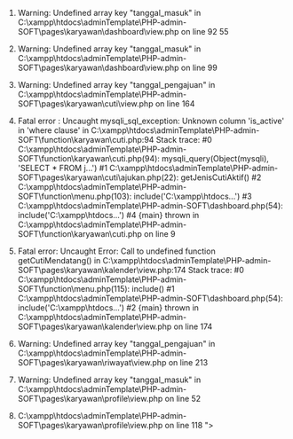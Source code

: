 1. Warning: Undefined array key "tanggal_masuk" in C:\xampp\htdocs\adminTemplate\PHP-admin-SOFT\pages\karyawan\dashboard\view.php on line 92
55

2. Warning: Undefined array key "tanggal_masuk" in C:\xampp\htdocs\adminTemplate\PHP-admin-SOFT\pages\karyawan\dashboard\view.php on line 99

3. Warning: Undefined array key "tanggal_pengajuan" in C:\xampp\htdocs\adminTemplate\PHP-admin-SOFT\pages\karyawan\cuti\view.php on line 164



4. Fatal error
: Uncaught mysqli_sql_exception: Unknown column 'is_active' in 'where clause' in C:\xampp\htdocs\adminTemplate\PHP-admin-SOFT\function\karyawan\cuti.php:94 Stack trace: #0 C:\xampp\htdocs\adminTemplate\PHP-admin-SOFT\function\karyawan\cuti.php(94): mysqli_query(Object(mysqli), 'SELECT * FROM j...') #1 C:\xampp\htdocs\adminTemplate\PHP-admin-SOFT\pages\karyawan\cuti\ajukan.php(22): getJenisCutiAktif() #2 C:\xampp\htdocs\adminTemplate\PHP-admin-SOFT\function\menu.php(103): include('C:\\xampp\\htdocs...') #3 C:\xampp\htdocs\adminTemplate\PHP-admin-SOFT\dashboard.php(54): include('C:\\xampp\\htdocs...') #4 {main} thrown in
C:\xampp\htdocs\adminTemplate\PHP-admin-SOFT\function\karyawan\cuti.php
on line
9




5.  Fatal error: Uncaught Error: Call to undefined function getCutiMendatang() in C:\xampp\htdocs\adminTemplate\PHP-admin-SOFT\pages\karyawan\kalender\view.php:174 Stack trace: #0 C:\xampp\htdocs\adminTemplate\PHP-admin-SOFT\function\menu.php(115): include() #1 C:\xampp\htdocs\adminTemplate\PHP-admin-SOFT\dashboard.php(54): include('C:\\xampp\\htdocs...') #2 {main} thrown in C:\xampp\htdocs\adminTemplate\PHP-admin-SOFT\pages\karyawan\kalender\view.php on line 174




6. Warning: Undefined array key "tanggal_pengajuan" in C:\xampp\htdocs\adminTemplate\PHP-admin-SOFT\pages\karyawan\riwayat\view.php on line 213

7. Warning: Undefined array key "tanggal_masuk" in C:\xampp\htdocs\adminTemplate\PHP-admin-SOFT\pages\karyawan\profile\view.php on line 52

8. C:\xampp\htdocs\adminTemplate\PHP-admin-SOFT\pages\karyawan\profile\view.php on line 118
">